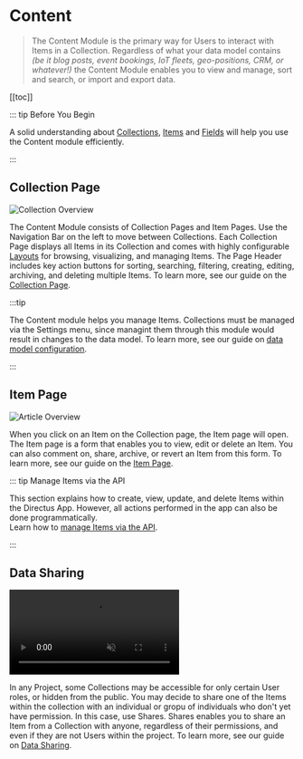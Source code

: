 # Content

> The Content Module is the primary way for Users to interact with Items in a Collection. Regardless of what your data
> model contains _(be it blog posts, event bookings, IoT fleets, geo-positions, CRM, or whatever!)_ the Content Module
> enables you to view and manage, sort and search, or import and export data.

[[toc]]

::: tip Before You Begin

A solid understanding about [Collections](/getting-started/glossary/#collections),
[Items](/getting-started/glossary/#items) and [Fields](/getting-started/glossary/#fields) will help you use the Content module efficiently.

<!--
@TODO getting-started > 30-90 min tutorial
Link to tutorial
-->

:::

## Collection Page

![Collection Overview](https://cdn.directus.io/docs/v9/app-guide/content/content/content-20220415A/collection-page-20220415A.webp)

The Content Module consists of Collection Pages and Item Pages. Use the Navigation Bar on the left to move between
Collections. Each Collection Page displays all Items in its Collection and comes with highly configurable
[Layouts](/getting-started/glossary/#layouts) for browsing, visualizing, and managing Items. The Page Header includes
key action buttons for sorting, searching, filtering, creating, editing, archiving, and deleting multiple Items. To
learn more, see our guide on the [Collection Page](/app/content/collections).

:::tip

The Content module helps you manage Items. Collections must be managed via the Settings menu, since managint them through this module would result in changes to the data model. To learn more, see our guide on
[data model configuration](/configuration/data-model).

:::

## Item Page

![Article Overview](https://cdn.directus.io/docs/v9/app-guide/content/content/content-20220415A/item-page-20220215A.webp)

When you click on an Item on the Collection page, the Item page will open. The Item page is a form that enables you to view, edit or delete an Item.
You can also comment on, share, archive, or revert an Item from this form. To learn more, see our guide on the [Item Page](/app/content/items).

::: tip Manage Items via the API

This section explains how to create, view, update, and delete Items within the Directus App. However, all actions
performed in the app can also be done programmatically.\
Learn how to [manage Items via the API](/reference/items/).

:::

## Data Sharing

<video title="Data Sharing" autoplay muted loop controls>
	<source src="https://cdn.directus.io/docs/v9/app-guide/content/content/content-20220415A/data-shares-20220415A.mp4" type="video/mp4" />
</video>

In any Project, some Collections may be accessible for only certain User roles, or hidden from the public. You may decide to share one of the Items within 
the collection with an individual or gropu of individuals who don't yet have permission. In this case, use Shares.
Shares enables you to  share an Item from a Collection with anyone, regardless of their permissions, and even if
they are not Users within the project. To learn more, see our guide on [Data Sharing](/app/content/data-sharing).
